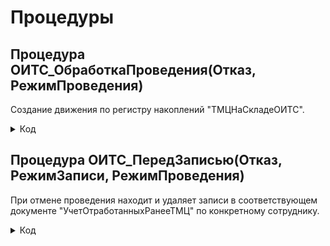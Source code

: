 # Процедуры

## Процедура ОИТС_ОбработкаПроведения(Отказ, РежимПроведения)
Создание движения по регистру накоплений "ТМЦНаСкладеОИТС".

<details>
<summary> Код </summary>
  
      Если Склад = Справочники.Склады.НайтиПоНаименованию("Отдел ИТС (администрирование)") И Подразделение = Справочники.СтруктураПредприятия.НайтиПоНаименованию("Отдел ИТС") Тогда
      	Движения.ТМЦНаСкладеОИТС.Записывать = Истина;
      	Для Каждого ТекСтрокаТовары Из Товары Цикл
      		Движение = Движения.ТМЦНаСкладеОИТС.Добавить();
      		Движение.ВидДвижения = ВидДвиженияНакопления.Расход;
      		Движение.Период = Дата;
      		Движение.НаименованиеТовара = ТекСтрокаТовары.Номенклатура;
      		Движение.Организация = Организация;
      		Если  ОИТС_УчетТМЦ.ЗапросИзРегистра(ТекСтрокаТовары.СерийныйНомер).Количество() > 0 Тогда
      			Движение.СерийныйНомер = ТекСтрокаТовары.СерийныйНомер;
      		КонецЕсли;
      		Движение.Количество = ТекСтрокаТовары.Количество; 
      		Движение.ЕдиницыИзмерения = ТекСтрокаТовары.Номенклатура.ЕдиницаИзмерения;
      		Если ХозяйственнаяОперация = Перечисления.ХозяйственныеОперации.СписаниеТоваровПоТребованию Тогда 
      			Движение.ОтработанРанее = Истина;
      		КонецЕсли;
      	КонецЦикла;
      КонецЕсли;
</details>

## Процедура ОИТС_ПередЗаписью(Отказ, РежимЗаписи, РежимПроведения)
При отмене проведения находит и удаляет записи в соответствующем документе "УчетОтработанныхРанееТМЦ" по конкретному сотруднику.

<details>
<summary> Код </summary>
  
    	Если Склад = Справочники.Склады.НайтиПоНаименованию("Отдел ИТС (администрирование)") И Подразделение = Справочники.СтруктураПредприятия.НайтиПоНаименованию("Отдел ИТС") И ЗначениеЗаполнено(ОИТС_СсылкаНаДокумент) Тогда
    		Если РежимЗаписи = РежимЗаписиДокумента.ОтменаПроведения Тогда
    			ДокументРедактирование = ОИТС_СсылкаНаДокумент.ПолучитьОбъект();
    			Для Каждого Товар Из Товары Цикл
    				НайденныеСтроки = ДокументРедактирование.Товары.НайтиСтроки(Новый Структура("Номенклатура, СерийныйНомер", Товар.Номенклатура, Товар.СерийныйНомер)); 
    				Если НайденныеСтроки.Количество() > 0 Тогда
    					НайденныеСтроки[0].Количество = НайденныеСтроки[0].Количество - Товар.Количество;
    					ОИТС_УчетТМЦ.ЗаписьВРегистрСведений(ДокументРедактирование.Ссылка, 
    					Новый Структура("Номенклатура, СерийныйНомер, Количество", Товар.Номенклатура, Товар.СерийныйНомер, Товар.Количество), "Отменили", Ссылка);	
    					Если НайденныеСтроки[0].Количество = 0 Тогда
    						ДокументРедактирование.Товары.Удалить(НайденныеСтроки[0]);
    					КонецЕсли;	
    				КонецЕсли;		
    			КонецЦикла;
    			ДокументРедактирование.Записать();	
    		КонецЕсли;
    	КонецЕсли;
</details>

